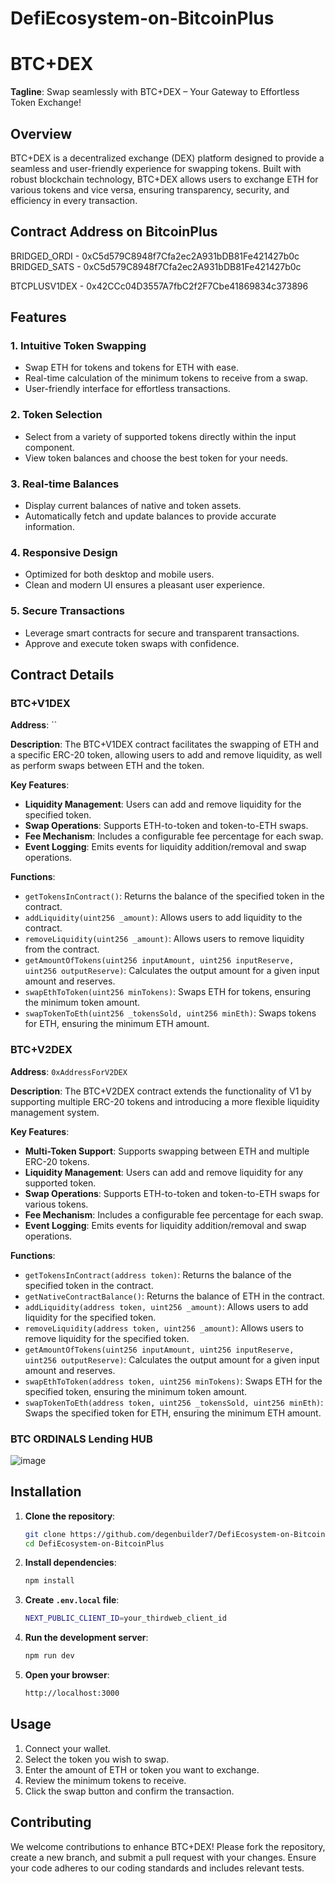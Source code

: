 # DefiEcosystem-on-BitcoinPlus

# BTC+DEX

**Tagline**: Swap seamlessly with BTC+DEX – Your Gateway to Effortless Token Exchange!

## Overview

BTC+DEX is a decentralized exchange (DEX) platform designed to provide a seamless and user-friendly experience for swapping tokens. Built with robust blockchain technology, BTC+DEX allows users to exchange ETH for various tokens and vice versa, ensuring transparency, security, and efficiency in every transaction.

## Contract Address on BitcoinPlus

BRIDGED_ORDI - 0xC5d579C8948f7Cfa2ec2A931bDB81Fe421427b0c
BRIDGED_SATS - 0xC5d579C8948f7Cfa2ec2A931bDB81Fe421427b0c

BTCPLUSV1DEX - 0x42CCc04D3557A7fbC2f2F7Cbe41869834c373896

## Features

### 1. **Intuitive Token Swapping**
- Swap ETH for tokens and tokens for ETH with ease.
- Real-time calculation of the minimum tokens to receive from a swap.
- User-friendly interface for effortless transactions.

### 2. **Token Selection**
- Select from a variety of supported tokens directly within the input component.
- View token balances and choose the best token for your needs.

### 3. **Real-time Balances**
- Display current balances of native and token assets.
- Automatically fetch and update balances to provide accurate information.

### 4. **Responsive Design**
- Optimized for both desktop and mobile users.
- Clean and modern UI ensures a pleasant user experience.

### 5. **Secure Transactions**
- Leverage smart contracts for secure and transparent transactions.
- Approve and execute token swaps with confidence.

## Contract Details

### BTC+V1DEX

**Address**: ``

**Description**: The BTC+V1DEX contract facilitates the swapping of ETH and a specific ERC-20 token, allowing users to add and remove liquidity, as well as perform swaps between ETH and the token.

**Key Features**:
- **Liquidity Management**: Users can add and remove liquidity for the specified token.
- **Swap Operations**: Supports ETH-to-token and token-to-ETH swaps.
- **Fee Mechanism**: Includes a configurable fee percentage for each swap.
- **Event Logging**: Emits events for liquidity addition/removal and swap operations.

**Functions**:
- `getTokensInContract()`: Returns the balance of the specified token in the contract.
- `addLiquidity(uint256 _amount)`: Allows users to add liquidity to the contract.
- `removeLiquidity(uint256 _amount)`: Allows users to remove liquidity from the contract.
- `getAmountOfTokens(uint256 inputAmount, uint256 inputReserve, uint256 outputReserve)`: Calculates the output amount for a given input amount and reserves.
- `swapEthToToken(uint256 minTokens)`: Swaps ETH for tokens, ensuring the minimum token amount.
- `swapTokenToEth(uint256 _tokensSold, uint256 minEth)`: Swaps tokens for ETH, ensuring the minimum ETH amount.

### BTC+V2DEX

**Address**: `0xAddressForV2DEX`

**Description**: The BTC+V2DEX contract extends the functionality of V1 by supporting multiple ERC-20 tokens and introducing a more flexible liquidity management system.

**Key Features**:
- **Multi-Token Support**: Supports swapping between ETH and multiple ERC-20 tokens.
- **Liquidity Management**: Users can add and remove liquidity for any supported token.
- **Swap Operations**: Supports ETH-to-token and token-to-ETH swaps for various tokens.
- **Fee Mechanism**: Includes a configurable fee percentage for each swap.
- **Event Logging**: Emits events for liquidity addition/removal and swap operations.

**Functions**:
- `getTokensInContract(address token)`: Returns the balance of the specified token in the contract.
- `getNativeContractBalance()`: Returns the balance of ETH in the contract.
- `addLiquidity(address token, uint256 _amount)`: Allows users to add liquidity for the specified token.
- `removeLiquidity(address token, uint256 _amount)`: Allows users to remove liquidity for the specified token.
- `getAmountOfTokens(uint256 inputAmount, uint256 inputReserve, uint256 outputReserve)`: Calculates the output amount for a given input amount and reserves.
- `swapEthToToken(address token, uint256 minTokens)`: Swaps ETH for the specified token, ensuring the minimum token amount.
- `swapTokenToEth(address token, uint256 _tokensSold, uint256 minEth)`: Swaps the specified token for ETH, ensuring the minimum ETH amount.

### BTC ORDINALS Lending HUB

![image](https://github.com/user-attachments/assets/7bb16fa2-7d4d-46ae-8a81-0c195f0122ab)

## Installation

1. **Clone the repository**:
   ```bash
   git clone https://github.com/degenbuilder7/DefiEcosystem-on-BitcoinPlus
   cd DefiEcosystem-on-BitcoinPlus
   ```

2. **Install dependencies**:
   ```bash
   npm install
   ```

3. **Create `.env.local` file**:
   ```bash
   NEXT_PUBLIC_CLIENT_ID=your_thirdweb_client_id
   ```

4. **Run the development server**:
   ```bash
   npm run dev
   ```

5. **Open your browser**:
   ```bash
   http://localhost:3000
   ```

## Usage

1. Connect your wallet.
2. Select the token you wish to swap.
3. Enter the amount of ETH or token you want to exchange.
4. Review the minimum tokens to receive.
5. Click the swap button and confirm the transaction.

## Contributing

We welcome contributions to enhance BTC+DEX! Please fork the repository, create a new branch, and submit a pull request with your changes. Ensure your code adheres to our coding standards and includes relevant tests.
